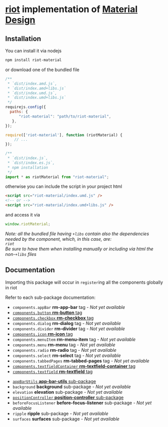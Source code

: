 # [riot](https://riot.js.org/) implementation of [Material Design](https://material.io/)
## Installation
You can install it via nodejs
```sh
npm install riot-material
```
or download one of the bundled file
```js
/**
 * `dist/index.amd.js`,
 * `dist/index.amd+libs.js`
 * `dist/index.umd.js`,
 * `dist/index.umd+libs.js`
 */
requirejs.config({
  paths: {
      "riot-material": "path/to/riot-material",
   },
});

require(['riot-material'], function (riotMaterial) {
    // ...
});

/**
 * `dist/index.js`,
 * `dist/index.es.js`,
 * npm installation
 */
import * as riotMaterial from "riot-material";
```
otherwise you can include the script in your project html
```html
<script src="riot-material/index.umd.js" />
<!-- or -->
<script src="riot-material/index.umd+libs.js" />
```
and access it via
```js
window.riotMaterial;
```
*Note: all the bundled file having `+libs` contain also the dependencies needed by the component, which, in this case, are:  
`riot`  
Be sure to have them when installing manually or including via html the non-`+libs` files*
## Documentation
Importing this package will occur in `register`ing all the components globally in riot

Refer to each sub-package documentation:
- `components.appBar` **rm-app-bar** tag - *Not yet available*
- [`components.button` **rm-button** tag](https://github.com/riot-material/rm-button#properties)
- [`components.checkbox` **rm-checkbox** tag](https://github.com/riot-material/rm-checkbox#properties)
- `components.dialog` **rm-dialog** tag - *Not yet available*
- `components.divider` **rm-divider** tag - *Not yet available*
- [`components.icon` **rm-icon** tag](https://github.com/riot-material/rm-icon#documentation)
- `components.menuItem` **rm-menu-item** tag - *Not yet available*
- `components.menu` **rm-menu** tag - *Not yet available*
- `components.radio` **rm-radio** tag - *Not yet available*
- `components.select` **rm-select** tag - *Not yet available*
- `components.tabbedPages` **rm-tabbed-pages** tag - *Not yet available*
- [`components.textfieldContainer` **rm-textfield-container** tag](https://github.com/riot-material/rm-textfield-container#properties)
- [`components.textfield` **rm-textfield** tag](https://github.com/riot-material/rm-textfield#properties)
<!--  -->
- [`appBarUtils` **app-bar-utils** sub-package](https://github.com/riot-material/app-bar-utils#documentation)
- `background` **background** sub-package - *Not yet available*
- `elevation` **elevation** sub-package - *Not yet available*
- [`positionController` **position-controller** sub-package](https://github.com/riot-material/position-controller#methods)
- `beforeFocusListener` **before-focus-listener** sub-package - *Not yet available*
- `ripple` **ripple** sub-package - *Not yet available*
- `surfaces` **surfaces** sub-package - *Not yet available*